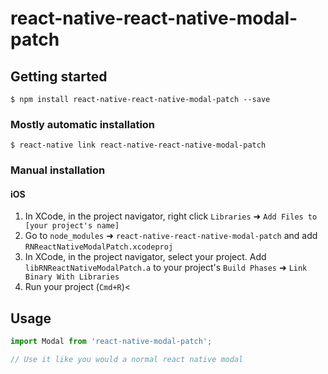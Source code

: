
# react-native-react-native-modal-patch

## Getting started

`$ npm install react-native-react-native-modal-patch --save`

### Mostly automatic installation

`$ react-native link react-native-react-native-modal-patch`

### Manual installation


#### iOS

1. In XCode, in the project navigator, right click `Libraries` ➜ `Add Files to [your project's name]`
2. Go to `node_modules` ➜ `react-native-react-native-modal-patch` and add `RNReactNativeModalPatch.xcodeproj`
3. In XCode, in the project navigator, select your project. Add `libRNReactNativeModalPatch.a` to your project's `Build Phases` ➜ `Link Binary With Libraries`
4. Run your project (`Cmd+R`)<

## Usage
```javascript
import Modal from 'react-native-modal-patch';

// Use it like you would a normal react native modal
```
